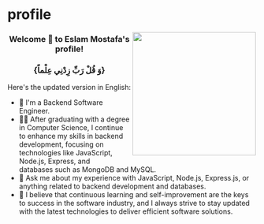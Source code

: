 # profile

<img width="250" align="right" src="https://c.tenor.com/_DOBjnGspYAAAAAM/code-coding.gif">

<h3 align="center">
  Welcome 👋 <!-- <img src="https://raw.githubusercontent.com/MartinHeinz/MartinHeinz/master/wave.gif" width="25px"> --> to Eslam Mostafa's profile!
</h3>

<!-- Typing SVG by DenverCoder1 - https://github.com/DenverCoder1/readme-typing-svg -->

<h3 align="center"> {وَ قُلْ رَبِّ زِدْنِي عِلْماً} </h3>





Here's the updated version in English:

- 🏢 I'm a Backend Software Engineer.
- 👨‍💻 After graduating with a degree in Computer Science, I continue to enhance my skills in backend development, focusing on technologies like JavaScript, Node.js, Express, and       
     databases such as MongoDB and MySQL.
- 💬 Ask me about my experience with JavaScript, Node.js, Express.js, or anything related to backend development and databases.
- 🎯 I believe that continuous learning and self-improvement are the keys to success in the software industry, and I always strive to stay updated with the latest technologies to 
     deliver efficient software solutions.


